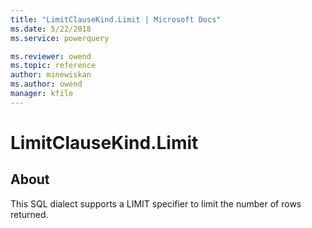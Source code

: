 ```yaml
---
title: "LimitClauseKind.Limit | Microsoft Docs"
ms.date: 5/22/2018
ms.service: powerquery

ms.reviewer: owend
ms.topic: reference
author: minewiskan
ms.author: owend
manager: kfile
---
```

# LimitClauseKind.Limit

## About
This SQL dialect supports a LIMIT specifier to limit the number of rows returned.